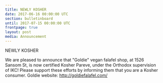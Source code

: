 ```yaml
---
title: NEWLY KOSHER
date: 2017-06-16 00:00:00 UTC
section: bulletinboard
until: 2017-07-15 00:00:00 UTC
frontpage: true
layout: post
media: Announcement
---
```


NEWLY KOSHER

We are pleased to announce that  "Goldie" vegan falafel shop, at 1526 Sansom St, is now certified Kosher Pareve, under the Orthodox supervision of IKC! Please support these efforts by informing them that you are a Kosher consumer. Goldie website: http://goldiefalafel.com/


